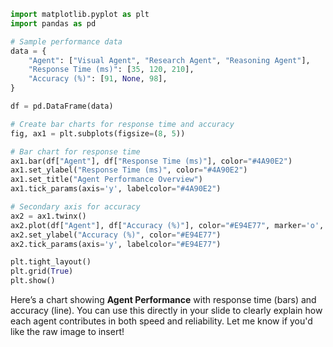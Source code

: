 ```python 
import matplotlib.pyplot as plt
import pandas as pd

# Sample performance data
data = {
    "Agent": ["Visual Agent", "Research Agent", "Reasoning Agent"],
    "Response Time (ms)": [35, 120, 210],
    "Accuracy (%)": [91, None, 98],
}

df = pd.DataFrame(data)

# Create bar charts for response time and accuracy
fig, ax1 = plt.subplots(figsize=(8, 5))

# Bar chart for response time
ax1.bar(df["Agent"], df["Response Time (ms)"], color="#4A90E2")
ax1.set_ylabel("Response Time (ms)", color="#4A90E2")
ax1.set_title("Agent Performance Overview")
ax1.tick_params(axis='y', labelcolor="#4A90E2")

# Secondary axis for accuracy
ax2 = ax1.twinx()
ax2.plot(df["Agent"], df["Accuracy (%)"], color="#E94E77", marker='o', linewidth=2, label="Accuracy")
ax2.set_ylabel("Accuracy (%)", color="#E94E77")
ax2.tick_params(axis='y', labelcolor="#E94E77")

plt.tight_layout()
plt.grid(True)
plt.show()
```

Here’s a chart showing **Agent Performance** with response time (bars) and accuracy (line). You can use this directly in your slide to clearly explain how each agent contributes in both speed and reliability. Let me know if you'd like the raw image to insert!